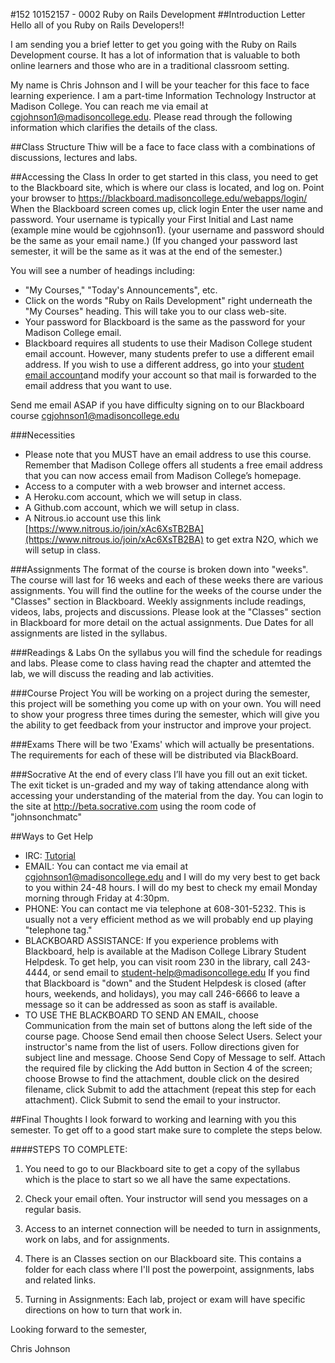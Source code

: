 #152 10152157 - 0002 Ruby on Rails Development 
##Introduction Letter
Hello all of you Ruby on Rails Developers!!

I am sending you a brief letter to get you going with the Ruby on Rails Development course.  It has a lot of information that is valuable to both online learners and those who are in a traditional classroom setting.

My name is Chris Johnson and I will be your teacher for this face to face learning experience. I am a part-time Information Technology Instructor at Madison College. You can reach me via email at cgjohnson1@madisoncollege.edu. Please read through the following information which clarifies the details of the class.

##Class Structure
Thiw will be a face to face class with a combinations of discussions, lectures and labs. 

##Accessing the Class
In order to get started in this class, you need to get to the Blackboard site, which is where our class is located, and log on.
Point your browser to https://blackboard.madisoncollege.edu/webapps/login/
When the Blackboard screen comes up, click login
  Enter the user name and password.
  Your username is typically your First Initial and Last name (example mine would be cgjohnson1). (your username and password should be the same as your email name.)
(If you changed your password last semester, it will be the same as it was at the end of the semester.)

You will see a number of headings including: 
  * "My Courses," "Today's Announcements", etc.
  * Click on the words "Ruby on Rails Development" right underneath the "My Courses" heading. This will take you to our class web-site.
  * Your password for Blackboard is the same as the password for your Madison College email.
  * Blackboard requires all students to use their Madison College student email account. However, many students prefer to use a different email address.
  If you wish to use a different address, go into your [student email account](https://mail.madisoncollege.edu/CookieAuth.dll?GetLogon?curl=Z2Fowa&reason=0&formdir=1)and modify your account so that mail is forwarded to the email address that you want to use.
  
  
Send me email ASAP if you have difficulty signing on to our Blackboard course cgjohnson1@madisoncollege.edu
  
###Necessities
* Please note that you MUST have an email address to use this course. Remember that Madison College offers all students a free email address that you can now access email from Madison College’s homepage.
* Access to a computer with a web browser and internet access.
* A Heroku.com account, which we will setup in class.
* A Github.com account, which we will setup in class.
* A Nitrous.io account use this link [https://www.nitrous.io/join/xAc6XsTB2BA](https://www.nitrous.io/join/xAc6XsTB2BA) to get extra N2O, which we will setup in class.

###Assignments
The format of the course is broken down into "weeks". The course will last for 16 weeks and each of these weeks there are various assignments. You will find the outline for the weeks of the  course under the "Classes" section in Blackboard. Weekly assignments include readings, videos, labs, projects and discussions. Please look at the "Classes" section in Blackboard for more detail on the actual assignments.  Due Dates for all assignments are listed in the syllabus.

###Readings & Labs 
On the syllabus you will find the schedule for readings and labs. Please come to class having read the chapter and attemted the lab, we will discuss the reading and lab activities.
  
###Course Project
You will be working on a project during the semester, this project will be something you come up with on your own.  You will need to show your progress three times during the semester, which will give you the ability to get feedback from your instructor and improve your project.

###Exams
There will be two 'Exams' which will actually be presentations. The requirements for each of these will be distributed via BlackBoard.

###Socrative
At the end of every class I’ll have you fill out an exit ticket.  The exit ticket is un-graded and my way of taking attendance along with accessing your understanding of the material from the day.  You can login to the site at http://beta.socrative.com using the room code of "johnsonchmatc" 

##Ways to Get Help
  * IRC: [Tutorial](https://github.com/johnsonch/madisoncollege_ruby_on_rails/blob/master/irc.md)
  * EMAIL: You can contact me via email at cgjohnson1@madisoncollege.edu and I will do my very best to get back to you within 24-48 hours. I will do my best to check my email Monday morning through Friday at 4:30pm.
  * PHONE: You can contact me via telephone at 608-301-5232. This is usually not a very efficient method as we will probably end up playing "telephone tag."
  * BLACKBOARD ASSISTANCE: If you experience problems with Blackboard, help is available at the Madison College Library Student Helpdesk. To get help, you can visit room 230 in the library, call 243-4444, or send email to student-help@madisoncollege.edu If you find that Blackboard is "down" and the Student Helpdesk is closed (after hours, weekends, and holidays), you may call 246-6666 to leave a message so it can be addressed as soon as staff is available.
  * TO USE THE BLACKBOARD TO SEND AN EMAIL, choose Communication from the main set of buttons along the left side of the course page. Choose Send email then choose Select Users. Select your instructor's name from the list of users. Follow directions given for subject line and message. Choose Send Copy of Message to self. Attach the required file by clicking the Add button in Section 4 of the screen; choose Browse to find the attachment, double click on the desired filename, click Submit to add the attachment (repeat this step for each attachment). Click Submit to send the email to your instructor.
  
##Final Thoughts
I look forward to working and learning with you this semester.  To get off to a good start make sure to complete the steps below.
  
####STEPS TO COMPLETE:
  
1.	You need to go to our Blackboard site to get a copy of the syllabus which is the place to start so we all have the same expectations.
  
2.	Check your email often.  Your instructor will send you messages on a regular basis.
  
3.	Access to an internet connection will be needed to turn in assignments, work on labs, and for assignments.
  
4.	There is an Classes section on our Blackboard site. This contains a folder for each class where I'll post the powerpoint, assignments, labs and related links.
  
5.	Turning in Assignments: Each lab, project or exam will have specific directions on how to turn that work in. 
  
  
Looking forward to the semester, 


Chris Johnson
